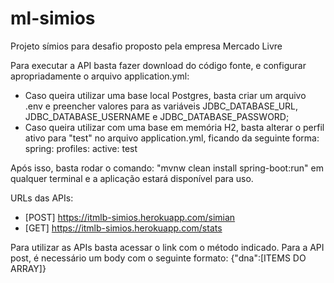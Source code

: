 # ml-simios
Projeto símios para desafio proposto pela empresa Mercado Livre

Para executar a API basta fazer download do código fonte, e configurar apropriadamente o arquivo application.yml:
  - Caso queira utilizar uma base local Postgres, basta criar um arquivo .env e preencher valores para as variáveis JDBC_DATABASE_URL, JDBC_DATABASE_USERNAME e JDBC_DATABASE_PASSWORD;
  - Caso queira utilizar com uma base em memória H2, basta alterar o perfil ativo para "test" no arquivo application.yml, ficando da seguinte forma: 
     spring:
      profiles:
       active: test

Após isso, basta rodar o comando: "mvnw clean install spring-boot:run" em qualquer terminal e a aplicação estará disponível para uso.

URLs das APIs: 
  - [POST] https://itmlb-simios.herokuapp.com/simian
  - [GET] https://itmlb-simios.herokuapp.com/stats

Para utilizar as APIs basta acessar o link com o método indicado.
Para a API post, é necessário um body com o seguinte formato: {"dna":[ITEMS DO ARRAY]}
